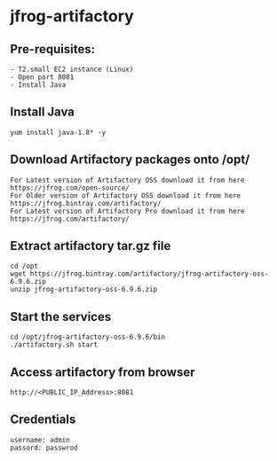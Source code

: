 # jfrog-artifactory

## Pre-requisites:
    - T2.small EC2 instance (Linux)
    - Open port 8081
    - Install Java

## Install Java
    yum install java-1.8* -y 

## Download Artifactory packages onto /opt/
    For Latest version of Artifactory OSS download it from here https://jfrog.com/open-source/
    For Older version of Artifactory OSS download it from here https://jfrog.bintray.com/artifactory/
    For Latest version of Artifactory Pro download it from here https://jfrog.com/artifactory/

## Extract artifactory tar.gz file
    cd /opt 
    wget https://jfrog.bintray.com/artifactory/jfrog-artifactory-oss-6.9.6.zip
    unzip jfrog-artifactory-oss-6.9.6.zip

## Start the services
    cd /opt/jfrog-artifactory-oss-6.9.6/bin
    ./artifactory.sh start

## Access artifactory from browser
    http://<PUBLIC_IP_Address>:8081 

## Credentials
    username: admin
    passord: passwrod
